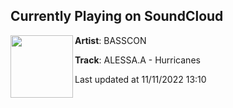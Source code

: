 ## Currently Playing on SoundCloud

[<img align="left" width="100" src="https://i1.sndcdn.com/artworks-zFQ5T1tTNCfrVg6U-eP8P5g-t500x500.jpg">](https://soundcloud.com/basscon/alessaa-hurricanes)

**Artist**: BASSCON 

**Track**: ALESSA.A - Hurricanes

Last updated at 11/11/2022 13:10
